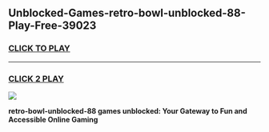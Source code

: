 
## Unblocked-Games-retro-bowl-unblocked-88-Play-Free-39023
<h3>
<a href="https://premium76.site?title=retro-bowl-unblocked-88&ref=19M">CLICK TO PLAY</a></h3>
<hr>

<h3>
<a href="https://premium76.site?title=retro-bowl-unblocked-88&ref=19M">CLICK 2 PLAY</a>
  
</h3>

<a href="https://premium76.site?title=retro-bowl-unblocked-88&ref=19M"><img src="https://clearcache.store/games.png"></a>


**retro-bowl-unblocked-88 games unblocked: Your Gateway to Fun and Accessible Online Gaming**
